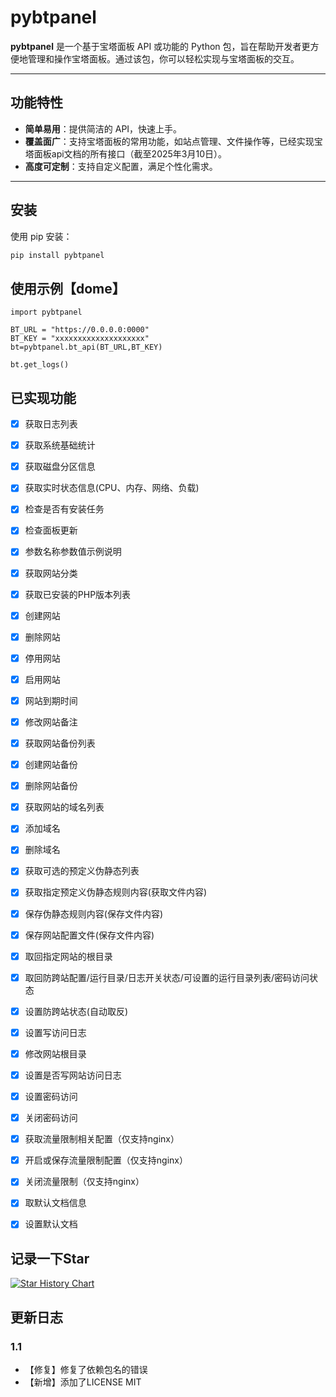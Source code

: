 # pybtpanel

**pybtpanel** 是一个基于宝塔面板 API 或功能的 Python 包，旨在帮助开发者更方便地管理和操作宝塔面板。通过该包，你可以轻松实现与宝塔面板的交互。

---

## 功能特性

- **简单易用**：提供简洁的 API，快速上手。
- **覆盖面广**：支持宝塔面板的常用功能，如站点管理、文件操作等，已经实现宝塔面板api文档的所有接口（截至2025年3月10日）。
- **高度可定制**：支持自定义配置，满足个性化需求。

---

## 安装

使用 pip 安装：

```bash
pip install pybtpanel
```


## 使用示例【dome】
```python3
import pybtpanel

BT_URL = "https://0.0.0.0:0000"
BT_KEY = "xxxxxxxxxxxxxxxxxxxx"
bt=pybtpanel.bt_api(BT_URL,BT_KEY)

bt.get_logs()
```




## 已实现功能
-[x] 获取日志列表  
-[x] 获取系统基础统计  
-[x] 获取磁盘分区信息  
-[x] 获取实时状态信息(CPU、内存、网络、负载)  
-[x] 检查是否有安装任务  
-[x] 检查面板更新  
-[x] 参数名称参数值示例说明  
-[x] 获取网站分类  
-[x] 获取已安装的PHP版本列表  
-[x] 创建网站  
-[x] 删除网站  
-[x] 停用网站  
-[x] 启用网站  
-[x] 网站到期时间  
-[x] 修改网站备注  
-[x] 获取网站备份列表  
-[x] 创建网站备份  
-[x] 删除网站备份  
-[x] 获取网站的域名列表  
-[x] 添加域名  
-[x] 删除域名  
-[x] 获取可选的预定义伪静态列表  
-[x] 获取指定预定义伪静态规则内容(获取文件内容)  
-[x] 保存伪静态规则内容(保存文件内容)  
-[x] 保存网站配置文件(保存文件内容)  
-[x] 取回指定网站的根目录  
-[x] 取回防跨站配置/运行目录/日志开关状态/可设置的运行目录列表/密码访问状态  
-[x] 设置防跨站状态(自动取反)  
-[x] 设置写访问日志  
-[x] 修改网站根目录  
-[x] 设置是否写网站访问日志  
-[x] 设置密码访问  
-[x] 关闭密码访问  
-[x] 获取流量限制相关配置（仅支持nginx）  
-[x] 开启或保存流量限制配置（仅支持nginx）  
-[x] 关闭流量限制（仅支持nginx）  
-[x] 取默认文档信息  
-[x] 设置默认文档  


## 记录一下Star

[![Star History Chart](https://api.star-history.com/svg?repos=zzqfbzz/pybtpanel&type=Date)](https://star-history.com/#zzqfbzz/pybtpanel&Date)



## 更新日志

### 1.1  

- 【修复】修复了依赖包名的错误  
- 【新增】添加了LICENSE  MIT